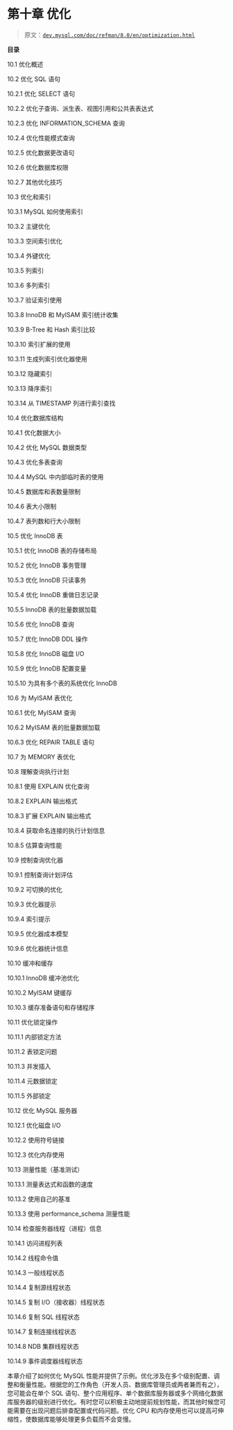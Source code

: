 # 第十章 优化

> 原文：[`dev.mysql.com/doc/refman/8.0/en/optimization.html`](https://dev.mysql.com/doc/refman/8.0/en/optimization.html)

**目录**

10.1 优化概述

10.2 优化 SQL 语句

10.2.1 优化 SELECT 语句

10.2.2 优化子查询、派生表、视图引用和公共表表达式

10.2.3 优化 INFORMATION_SCHEMA 查询

10.2.4 优化性能模式查询

10.2.5 优化数据更改语句

10.2.6 优化数据库权限

10.2.7 其他优化技巧

10.3 优化和索引

10.3.1 MySQL 如何使用索引

10.3.2 主键优化

10.3.3 空间索引优化

10.3.4 外键优化

10.3.5 列索引

10.3.6 多列索引

10.3.7 验证索引使用

10.3.8 InnoDB 和 MyISAM 索引统计收集

10.3.9 B-Tree 和 Hash 索引比较

10.3.10 索引扩展的使用

10.3.11 生成列索引优化器使用

10.3.12 隐藏索引

10.3.13 降序索引

10.3.14 从 TIMESTAMP 列进行索引查找

10.4 优化数据库结构

10.4.1 优化数据大小

10.4.2 优化 MySQL 数据类型

10.4.3 优化多表查询

10.4.4 MySQL 中内部临时表的使用

10.4.5 数据库和表数量限制

10.4.6 表大小限制

10.4.7 表列数和行大小限制

10.5 优化 InnoDB 表

10.5.1 优化 InnoDB 表的存储布局

10.5.2 优化 InnoDB 事务管理

10.5.3 优化 InnoDB 只读事务

10.5.4 优化 InnoDB 重做日志记录

10.5.5 InnoDB 表的批量数据加载

10.5.6 优化 InnoDB 查询

10.5.7 优化 InnoDB DDL 操作

10.5.8 优化 InnoDB 磁盘 I/O

10.5.9 优化 InnoDB 配置变量

10.5.10 为具有多个表的系统优化 InnoDB

10.6 为 MyISAM 表优化

10.6.1 优化 MyISAM 查询

10.6.2 MyISAM 表的批量数据加载

10.6.3 优化 REPAIR TABLE 语句

10.7 为 MEMORY 表优化

10.8 理解查询执行计划

10.8.1 使用 EXPLAIN 优化查询

10.8.2 EXPLAIN 输出格式

10.8.3 扩展 EXPLAIN 输出格式

10.8.4 获取命名连接的执行计划信息

10.8.5 估算查询性能

10.9 控制查询优化器

10.9.1 控制查询计划评估

10.9.2 可切换的优化

10.9.3 优化器提示

10.9.4 索引提示

10.9.5 优化器成本模型

10.9.6 优化器统计信息

10.10 缓冲和缓存

10.10.1 InnoDB 缓冲池优化

10.10.2 MyISAM 键缓存

10.10.3 缓存准备语句和存储程序

10.11 优化锁定操作

10.11.1 内部锁定方法

10.11.2 表锁定问题

10.11.3 并发插入

10.11.4 元数据锁定

10.11.5 外部锁定

10.12 优化 MySQL 服务器

10.12.1 优化磁盘 I/O

10.12.2 使用符号链接

10.12.3 优化内存使用

10.13 测量性能（基准测试）

10.13.1 测量表达式和函数的速度

10.13.2 使用自己的基准

10.13.3 使用 performance_schema 测量性能

10.14 检查服务器线程（进程）信息

10.14.1 访问进程列表

10.14.2 线程命令值

10.14.3 一般线程状态

10.14.4 复制源线程状态

10.14.5 复制 I/O（接收器）线程状态

10.14.6 复制 SQL 线程状态

10.14.7 复制连接线程状态

10.14.8 NDB 集群线程状态

10.14.9 事件调度器线程状态

本章介绍了如何优化 MySQL 性能并提供了示例。优化涉及在多个级别配置、调整和衡量性能。根据您的工作角色（开发人员、数据库管理员或两者兼而有之），您可能会在单个 SQL 语句、整个应用程序、单个数据库服务器或多个网络化数据库服务器的级别进行优化。有时您可以积极主动地提前规划性能，而其他时候您可能需要在出现问题后排查配置或代码问题。优化 CPU 和内存使用也可以提高可伸缩性，使数据库能够处理更多负载而不会变慢。

